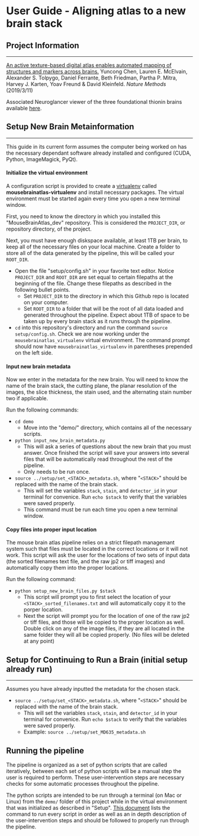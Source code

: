 # User Guide - Aligning atlas to a new brain stack

## Project Information

---

[An active texture-based digital atlas enables automated mapping of structures and markers across brains.](https://www.nature.com/articles/s41592-019-0328-8)
Yuncong Chen, Lauren E. McElvain, Alexander S. Tolpygo, Daniel Ferrante, Beth Friedman, Partha P. Mitra, Harvey J. Karten, Yoav Freund & David Kleinfeld. 
_Nature Methods_ (2019/3/11)

Associated Neuroglancer viewer of the three foundational thionin brains available [here](https://activebrainatlas.github.io/MouseBrainAtlas/index.html).

## Setup New Brain Metainformation

---

This guide in its current form assumes the computer being worked on has the necessary dependant software already installed and configured (CUDA, Python, ImageMagick, PyQt). 

#### Initialize the virtual environment

A configuration script is provided to create a [virtualenv](https://virtualenv.pypa.io/en/stable/) called **mousebrainatlas-virtualenv** and install necessary packages. The virtual environment must be started again every time you open a new terminal window.

First, you need to know the directory in which you installed this "MouseBrainAtlas_dev" repository. This is considered the `PROJECT_DIR`, or repository directory, of the project.

Next, you must have enough diskspace available, at least 1TB per brain, to keep all of the necessary files on your local machine. Create a folder to store all of the data generated by the pipeline, this will be called your `ROOT_DIR`.

- Open the file "setup/config.sh" in your favorite text editor. Notice `PROJECT_DIR` and `ROOT_DIR` are set equal to certain filepaths at the beginning of the file. Change these filepaths as described in the following bullet points.
    - Set `PROJECT_DIR` to the directory in which this Github repo is located on your computer.
    - Set `ROOT_DIR` to a folder that will be the root of all data loaded and generated throughout the pipeline. Expect about 1TB of space to be taken up by every brain stack as it runs through the pipeline.
- `cd` into this repository's directory and run the command `source setup/config.sh`. Check we are now working under the `mousebrainatlas_virtualenv` virtual environment. The command prompt should now have `mousebrainatlas_virtualenv` in parentheses prepended on the left side.

#### Input new brain metadata

Now we enter in the metadata for the new brain. You will need to know the name of the brain stack, the cutting plane, the planar resolution of the images, the slice thickness, the stain used, and the alternating stain number two if applicable.

Run the following commands:
- `cd demo`
    - Move into the "demo/" directory, which contains all of the necessary scripts.
- `python input_new_brain_metadata.py`
    - This will ask a series of questions about the new brain that you must answer. Once finished the script will save your answers into several files that will be automatically read throughout the rest of the pipeline.
    - Only needs to be run once.
- `source ../setup/set_<STACK>_metadata.sh`, where "`<STACK>`" should be replaced with the name of the brain stack. 
    - This will set the variables `stack`, `stain`, and `detector_id` in your terminal for convenice. Run `echo $stack` to verify that the variables were saved properly.
    - This command must be run each time you open a new terminal window.


#### Copy files into proper input location
The mouse brain atlas pipeline relies on a strict filepath managemant system such that files must be located in the correct locations or it will not work. This script will ask the user for the locations of two sets of input data (the sorted filenames text file, and the raw jp2 or tiff images) and automatically copy them into the proper locations.

Run the following command:
- `python setup_new_brain_files.py $stack`
    - This script will prompt you to first select the location of your `<STACK>_sorted_filenames.txt` and will automatically copy it to the porper location. 
    - Next the script will prompt you for the location of one of the raw jp2 or tiff files, and those will be copied to the proper location as well. Double click on any of the image files, if they are all located in the same folder they will all be copied properly. (No files will be deleted at any point)
    
    
## Setup for Continuing to Run a Brain (initial setup already run)

---

Assumes you have already inputted the metadata for the chosen stack. 

- `source ../setup/set_<STACK>_metadata.sh`, where "`<STACK>`" should be replaced with the name of the brain stack. 
    - This will set the variables `stack`, `stain`, and `detector_id` in your terminal for convenice. Run `echo $stack` to verify that the variables were saved properly.
    - Example: `source ../setup/set_MD635_metadata.sh`


## Running the pipeline

The pipeline is organized as a set of python scripts that are called iteratively, between each set of python scripts will be a manual step the user is required to perform. These user-intervention steps are necessary checks for some automatic processes throughout the pipeline.

The python scripts are intended to be run through a terminal (on Mac or Linux) from the `demo/` folder of this project while in the virtual environment that was initialized as described in "Setup". [This document](pipeline.md) lists the command to run every script in order as well as an in depth description of the user-intervention steps and should be followed to properly run through the pipeline.
